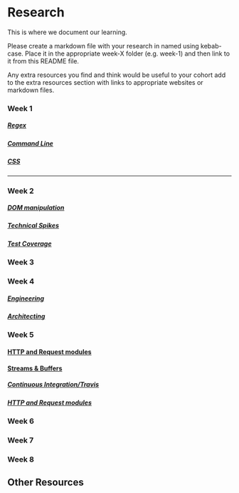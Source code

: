 # Research
This is where we document our learning.

Please create a markdown file with your research in named using kebab-case. Place it in the appropriate week-X folder (e.g. week-1) and then link to it from this README file.

Any extra resources you find and think would be useful to your cohort add to the extra resources section with links to appropriate websites or markdown files.

### Week 1
##### [Regex](https://github.com/fac-13/research/blob/week-1-folder/week-1/RegexResearch.md)
##### [Command Line](https://github.com/fac-13/research/blob/master/week-1/CL.md)
##### [CSS](https://docs.google.com/presentation/d/1GM3mbJtD5Gid4hNjO7FJ69xawm7SFKXyQ5BqwSE2a1c/edit?usp=sharing)
---
### Week 2
##### [DOM manipulation](https://hackmd.io/tiUez2TjSrScUSQye8T1hA)
##### [Technical Spikes](https://hackmd.io/UaJt9A-RSt66Zgy936GiHg?view)
##### [Test Coverage](https://github.com/fac-13/research/blob/master/week-2/test-coverage.md)

### Week 3

### Week 4
##### [Engineering](https://github.com/fac-13/research/blob/master/week-4/engineering.md)
##### [Architecting](https://docs.google.com/presentation/d/16n5B31SEXJMNmVemUnbKNq6GZpiCF_fTb4AHXCODxJc/edit?usp=sharing)
### Week 5

#### [HTTP and Request modules](https://hackmd.io/omgzusXTRiqQlV4A4V9njg?both) 
#### [Streams & Buffers](https://github.com/fac-13/research/blob/master/week5/streams-buffers.md)
##### [Continuous Integration/Travis](https://github.com/fac-13/research/blob/master/week5/ContinuousIntegration.md)
##### [HTTP and Request modules](https://hackmd.io/omgzusXTRiqQlV4A4V9njg?both) 

### Week 6

### Week 7

### Week 8

## Other Resources
